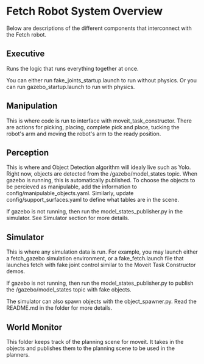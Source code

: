 # Fetch Robot System Overview
Below are descriptions of the different components that interconnect with the Fetch robot.

## Executive
Runs the logic that runs everything together at once.

You can either run fake_joints_startup.launch to run without physics. Or you can run gazebo_startup.launch to run with physics. 

## Manipulation
This is where code is run to interface with moveit_task_constructor. There are actions for picking, placing, complete pick and place, tucking the robot's arm and moving the robot's arm to the ready position. 

## Perception
This is where and Object Detection algorithm will idealy live such as Yolo. Right now, objects are detected from the /gazebo/model_states topic. When gazebo is running, this is automatically published. To choose the objects to be percieved as manipulable, add the information to config/manipulable_objects.yaml. Similarly, update config/support_surfaces.yaml to define what tables are in the scene. 

If gazebo is not running, then run the model_states_publisher.py in the simulator. See Simulator section for more details. 

## Simulator
This is where any simulation data is run. For example, you may launch either a fetch_gazebo simulation environment, or a fake_fetch.launch file that launches fetch with fake joint control similar to the Moveit Task Constructor demos. 

If gazebo is not running, then run the model_states_publisher.py to publish the /gazebo/model_states topic with fake objects. 

The simulator can also spawn objects with the object_spawner.py. Read the README.md in the folder for more details. 

## World Monitor
This folder keeps track of the planning scene for moveit. It takes in the objects and publishes them to the planning scene to be used in the planners.  
